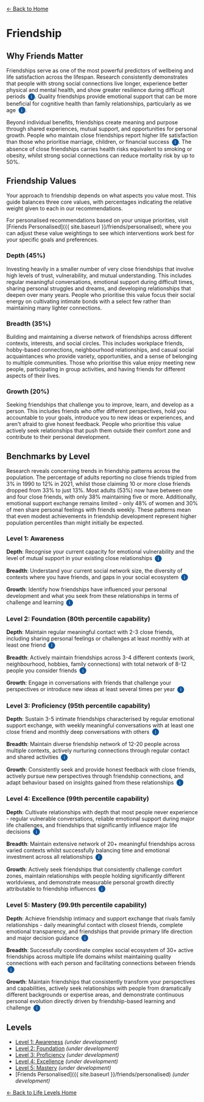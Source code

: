 [← Back to Home](../)
# Friendship

## Why Friends Matter

Friendships serve as one of the most powerful predictors of wellbeing and life satisfaction across the lifespan. Research consistently demonstrates that people with strong social connections live longer, experience better physical and mental health, and show greater resilience during difficult periods <span class="info-icon" onclick="showReasoning('research-health-benefits')">i</span>. Quality friendships provide emotional support that can be more beneficial for cognitive health than family relationships, particularly as we age <span class="info-icon" onclick="showReasoning('research-cognitive-benefits')">i</span>.

Beyond individual benefits, friendships create meaning and purpose through shared experiences, mutual support, and opportunities for personal growth. People who maintain close friendships report higher life satisfaction than those who prioritise marriage, children, or financial success <span class="info-icon" onclick="showReasoning('research-life-satisfaction')">i</span>. The absence of close friendships carries health risks equivalent to smoking or obesity, whilst strong social connections can reduce mortality risk by up to 50%.

## Friendship Values

Your approach to friendship depends on what aspects you value most. This guide balances three core values, with percentages indicating the relative weight given to each in our recommendations.

For personalised recommendations based on your unique priorities, visit [Friends Personalised]({{ site.baseurl }}/friends/personalised), where you can adjust these value weightings to see which interventions work best for your specific goals and preferences.

### Depth (45%)
Investing heavily in a smaller number of very close friendships that involve high levels of trust, vulnerability, and mutual understanding. This includes regular meaningful conversations, emotional support during difficult times, sharing personal struggles and dreams, and developing relationships that deepen over many years. People who prioritise this value focus their social energy on cultivating intimate bonds with a select few rather than maintaining many lighter connections.

### Breadth (35%)
Building and maintaining a diverse network of friendships across different contexts, interests, and social circles. This includes workplace friends, hobby-based connections, neighbourhood relationships, and casual social acquaintances who provide variety, opportunities, and a sense of belonging to multiple communities. Those who prioritise this value enjoy meeting new people, participating in group activities, and having friends for different aspects of their lives.

### Growth (20%)
Seeking friendships that challenge you to improve, learn, and develop as a person. This includes friends who offer different perspectives, hold you accountable to your goals, introduce you to new ideas or experiences, and aren't afraid to give honest feedback. People who prioritise this value actively seek relationships that push them outside their comfort zone and contribute to their personal development.

## Benchmarks by Level

Research reveals concerning trends in friendship patterns across the population. The percentage of adults reporting no close friends tripled from 3% in 1990 to 12% in 2021, whilst those claiming 10 or more close friends dropped from 33% to just 13%. Most adults (53%) now have between one and four close friends, with only 38% maintaining five or more. Additionally, emotional support exchange remains limited - only 48% of women and 30% of men share personal feelings with friends weekly. These patterns mean that even modest achievements in friendship development represent higher population percentiles than might initially be expected.

### Level 1: Awareness

**Depth**: Recognise your current capacity for emotional vulnerability and the level of mutual support in your existing close relationships <span class="info-icon" onclick="showReasoning('level1-depth')">i</span>

**Breadth**: Understand your current social network size, the diversity of contexts where you have friends, and gaps in your social ecosystem <span class="info-icon" onclick="showReasoning('level1-breadth')">i</span>

**Growth**: Identify how friendships have influenced your personal development and what you seek from these relationships in terms of challenge and learning <span class="info-icon" onclick="showReasoning('level1-growth')">i</span>

### Level 2: Foundation (80th percentile capability)

**Depth**: Maintain regular meaningful contact with 2-3 close friends, including sharing personal feelings or challenges at least monthly with at least one friend <span class="info-icon" onclick="showReasoning('level2-depth')">i</span>

**Breadth**: Actively maintain friendships across 3-4 different contexts (work, neighbourhood, hobbies, family connections) with total network of 8-12 people you consider friends <span class="info-icon" onclick="showReasoning('level2-breadth')">i</span>

**Growth**: Engage in conversations with friends that challenge your perspectives or introduce new ideas at least several times per year <span class="info-icon" onclick="showReasoning('level2-growth')">i</span>

### Level 3: Proficiency (95th percentile capability)

**Depth**: Sustain 3-5 intimate friendships characterised by regular emotional support exchange, with weekly meaningful conversations with at least one close friend and monthly deep conversations with others <span class="info-icon" onclick="showReasoning('level3-depth')">i</span>

**Breadth**: Maintain diverse friendship network of 12-20 people across multiple contexts, actively nurturing connections through regular contact and shared activities <span class="info-icon" onclick="showReasoning('level3-breadth')">i</span>

**Growth**: Consistently seek and provide honest feedback with close friends, actively pursue new perspectives through friendship connections, and adapt behaviour based on insights gained from these relationships <span class="info-icon" onclick="showReasoning('level3-growth')">i</span>

### Level 4: Excellence (99th percentile capability)

**Depth**: Cultivate relationships with depth that most people never experience - regular vulnerable conversations, reliable emotional support during major life challenges, and friendships that significantly influence major life decisions <span class="info-icon" onclick="showReasoning('level4-depth')">i</span>

**Breadth**: Maintain extensive network of 20+ meaningful friendships across varied contexts whilst successfully balancing time and emotional investment across all relationships <span class="info-icon" onclick="showReasoning('level4-breadth')">i</span>

**Growth**: Actively seek friendships that consistently challenge comfort zones, maintain relationships with people holding significantly different worldviews, and demonstrate measurable personal growth directly attributable to friendship influences <span class="info-icon" onclick="showReasoning('level4-growth')">i</span>

### Level 5: Mastery (99.9th percentile capability)

**Depth**: Achieve friendship intimacy and support exchange that rivals family relationships - daily meaningful contact with closest friends, complete emotional transparency, and friendships that provide primary life direction and major decision guidance <span class="info-icon" onclick="showReasoning('level5-depth')">i</span>

**Breadth**: Successfully coordinate complex social ecosystem of 30+ active friendships across multiple life domains whilst maintaining quality connections with each person and facilitating connections between friends <span class="info-icon" onclick="showReasoning('level5-breadth')">i</span>

**Growth**: Maintain friendships that consistently transform your perspectives and capabilities, actively seek relationships with people from dramatically different backgrounds or expertise areas, and demonstrate continuous personal evolution directly driven by friendship-based learning and challenge <span class="info-icon" onclick="showReasoning('level5-growth')">i</span>

## Levels

- [Level 1: Awareness](level-1) *(under development)*
- [Level 2: Foundation](level-2) *(under development)*
- [Level 3: Proficiency](level-3) *(under development)*
- [Level 4: Excellence](level-4) *(under development)*
- [Level 5: Mastery](level-5) *(under development)*
- [Friends Personalised]({{ site.baseurl }}/friends/personalised) *(under development)*

[← Back to Life Levels Home](../)

<style>
.info-icon {
    background-color: #155799;
    color: white;
    border-radius: 50%;
    width: 18px;
    height: 18px;
    display: inline-flex;
    align-items: center;
    justify-content: center;
    font-size: 12px;
    cursor: pointer;
    transition: background-color 0.3s;
    user-select: none;
    margin-left: 3px;
}

.info-icon:hover {
    background-color: #0d47a1;
}

.reasoning-popup {
    display: none;
    position: fixed;
    top: 50%;
    left: 50%;
    transform: translate(-50%, -50%);
    background: white;
    border: 1px solid #ddd;
    border-radius: 8px;
    padding: 20px;
    max-width: 500px;
    width: 90%;
    box-shadow: 0 4px 20px rgba(0,0,0,0.15);
    z-index: 1000;
}

.reasoning-popup.visible {
    display: block;
}

.popup-header {
    font-weight: bold;
    margin-bottom: 10px;
    color: #155799;
}

.popup-close {
    position: absolute;
    top: 10px;
    right: 15px;
    background: none;
    border: none;
    font-size: 20px;
    cursor: pointer;
    color: #666;
}

.popup-close:hover {
    color: #333;
}

.popup-overlay {
    display: none;
    position: fixed;
    top: 0;
    left: 0;
    width: 100%;
    height: 100%;
    background: rgba(0,0,0,0.5);
    z-index: 999;
}

.popup-overlay.visible {
    display: block;
}
</style>

<!-- Popup overlay -->
<div class="popup-overlay" id="popupOverlay" onclick="hideReasoning()"></div>

<!-- Reasoning popup -->
<div class="reasoning-popup" id="reasoningPopup">
    <button class="popup-close" onclick="hideReasoning()">×</button>
    <div class="popup-header" id="popupHeader"></div>
    <div id="popupContent"></div>
</div>

<script>
// Research data for info buttons
const researchData = {
    'research-health-benefits': {
        title: 'Health Benefits of Friendship',
        content: 'Meta-analyses show that people with strong social relationships have a 50% increased likelihood of survival compared to those with weaker connections. The mortality risk associated with weak social relationships is comparable to smoking 15 cigarettes daily and exceeds risks from obesity or physical inactivity. <a href="https://journals.plos.org/plosmedicine/article?id=10.1371/journal.pmed.1000316" target="_blank">View study</a>'
    },
    'research-cognitive-benefits': {
        title: 'Cognitive Benefits of Friendship',
        content: 'Longitudinal research demonstrates that frequent contact with friends is associated with better cognitive functioning and slower cognitive decline, particularly in memory and executive functioning. Friend contact shows stronger cognitive benefits than family contact, likely due to the active maintenance and shared activities that friendships require. <a href="https://pmc.ncbi.nlm.nih.gov/articles/PMC7483134/" target="_blank">View study</a>'
    },
    'research-life-satisfaction': {
        title: 'Friendship and Life Satisfaction',
        content: '61% of U.S. adults say having close friends is extremely or very important for living a fulfilling life - higher than marriage (23%), having children (26%), or having money (24%). 72% of Americans with close friends report satisfaction with their friendship quality, with satisfaction increasing to 81% among those with five or more close friends. <a href="https://www.pewresearch.org/short-reads/2023/10/12/what-does-friendship-look-like-in-america/" target="_blank">View study</a>'
    },
    'level1-depth': {
        title: 'Level 1 Depth Reasoning',
        content: 'Awareness involves understanding your current patterns. Research shows most people significantly overestimate their emotional intimacy levels - only 30% of men and 48% of women share personal feelings with friends weekly, suggesting many lack deep emotional connection despite believing they have close relationships.'
    },
    'level1-breadth': {
        title: 'Level 1 Breadth Reasoning',
        content: 'Self-assessment of network diversity often reveals gaps. Most people have friends concentrated in 1-2 contexts (usually work and family), missing opportunities for varied perspectives and support types that come from diverse social connections.'
    },
    'level1-growth': {
        title: 'Level 1 Growth Reasoning',
        content: 'Understanding how friendships influence development requires reflection. Many people maintain comfortable relationships that avoid challenge or growth, missing the transformative potential of friendships that push boundaries and introduce new perspectives.'
    },
    'level2-depth': {
        title: 'Level 2 Depth Reasoning',
        content: 'Regular emotional sharing with 2-3 people represents top 20% achievement. Given that 30% of men and 48% of women share feelings weekly with any friend, maintaining this with multiple friends plus monthly deeper sharing exceeds what 80% of adults sustain. <a href="https://www.americansurveycenter.org/research/the-state-of-american-friendship-change-challenges-and-loss/" target="_blank">Source study</a>'
    },
    'level2-breadth': {
        title: 'Level 2 Breadth Reasoning',
        content: 'Network of 8-12 friends across 3-4 contexts represents 80th percentile. Research shows 53% of adults have 1-4 close friends total, with only 38% having 5+. Maintaining friendships across multiple contexts requires intentional effort that most people do not sustain. <a href="https://www.pewresearch.org/short-reads/2023/10/12/what-does-friendship-look-like-in-america/" target="_blank">Source study</a>'
    },
    'level2-growth': {
        title: 'Level 2 Growth Reasoning',
        content: 'Regular perspective-challenging conversations represent significant achievement. Most friendships focus on comfortable agreement rather than growth-oriented challenge. Having friends who regularly introduce new ideas or challenge views is uncommon in typical social circles.'
    },
    'level3-depth': {
        title: 'Level 3 Depth Reasoning',
        content: '3-5 intimate friendships with weekly meaningful contact represents 95th percentile capability. This exceeds what 95% achieve - requires exceptional emotional skills, time investment, and mutual commitment that most people never develop or sustain long-term.'
    },
    'level3-breadth': {
        title: 'Level 3 Breadth Reasoning',
        content: 'Network of 12-20 active friendships requires sophisticated social management skills. Only 13% of people reported having 10+ close friends in recent surveys, and maintaining meaningful contact with 12-20 people represents exceptional social capacity and time management.'
    },
    'level3-growth': {
        title: 'Level 3 Growth Reasoning',
        content: 'Consistent growth-oriented friendship practices represent top 5% achievement. Most people avoid difficult conversations or challenging feedback. Actively seeking personal development through friendships and adapting based on insights requires exceptional emotional maturity.'
    },
    'level4-depth': {
        title: 'Level 4 Depth Reasoning',
        content: 'Friendship depth that influences major life decisions represents top 1% achievement. This level of intimacy and trust - where friends significantly shape important choices - requires exceptional vulnerability, communication skills, and mutual commitment that 99% never achieve.'
    },
    'level4-breadth': {
        title: 'Level 4 Breadth Reasoning',
        content: 'Maintaining 20+ meaningful friendships whilst balancing emotional investment represents top 1% social capacity. This requires exceptional social intelligence, time management, and emotional energy that exceeds what 99% of people can sustain.'
    },
    'level4-growth': {
        title: 'Level 4 Growth Reasoning',
        content: 'Demonstrable personal transformation through friendship requires exceptional openness to change and ability to seek challenging relationships. Most people prefer comfortable similarity - actively maintaining growth-oriented friendships represents top 1% achievement.'
    },
    'level5-depth': {
        title: 'Level 5 Depth Reasoning',
        content: 'Friendship intimacy rivaling family bonds represents 99.9th percentile achievement (1 in 1,000 people). Daily meaningful contact with multiple friends while maintaining complete emotional transparency requires extraordinary emotional capacity and time investment that virtually no one achieves.'
    },
    'level5-breadth': {
        title: 'Level 5 Breadth Reasoning',
        content: 'Coordinating 30+ active friendships whilst maintaining quality represents exceptional social mastery. This level of social network management and emotional investment exceeds what 999 out of 1,000 people ever achieve, requiring extraordinary social intelligence and time dedication.'
    },
    'level5-growth': {
        title: 'Level 5 Growth Reasoning',
        content: 'Continuous personal transformation through diverse challenging friendships represents extraordinary achievement. Actively seeking dramatically different perspectives and demonstrating measurable evolution driven by friendship learning requires exceptional personal development capacity that less than 0.1% sustain.'
    }
};

function showReasoning(key) {
    const data = researchData[key];
    if (data) {
        document.getElementById('popupHeader').textContent = data.title;
        document.getElementById('popupContent').innerHTML = data.content;
        document.getElementById('popupOverlay').classList.add('visible');
        document.getElementById('reasoningPopup').classList.add('visible');
    }
}

function hideReasoning() {
    document.getElementById('popupOverlay').classList.remove('visible');
    document.getElementById('reasoningPopup').classList.remove('visible');
}

// Close popup with Escape key
document.addEventListener('keydown', function(e) {
    if (e.key === 'Escape') {
        hideReasoning();
    }
});
</script>

